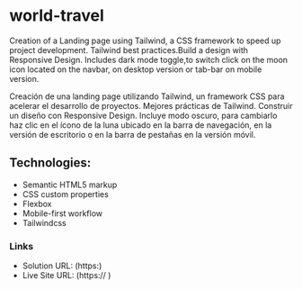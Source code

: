 # world-travel
Creation of a Landing page using Tailwind, a CSS framework to speed up project development. Tailwind best practices.Build a design with Responsive Design. Includes dark mode toggle,to switch click on the moon icon located on the navbar, on desktop version or tab-bar on mobile version.

Creación de una landing page utilizando Tailwind, un framework CSS para acelerar el desarrollo de proyectos. Mejores prácticas de Tailwind.   Construir un diseño con Responsive Design. Incluye modo oscuro, para cambiarlo haz clic en el ícono de la luna ubicado en la barra de navegación, en la versión de escritorio o en la barra de pestañas en la versión móvil.

## Technologies:

- Semantic HTML5 markup
- CSS custom properties
- Flexbox
- Mobile-first workflow
- Tailwindcss

### Links

- Solution URL:  (https:)
- Live Site URL: (https:// )